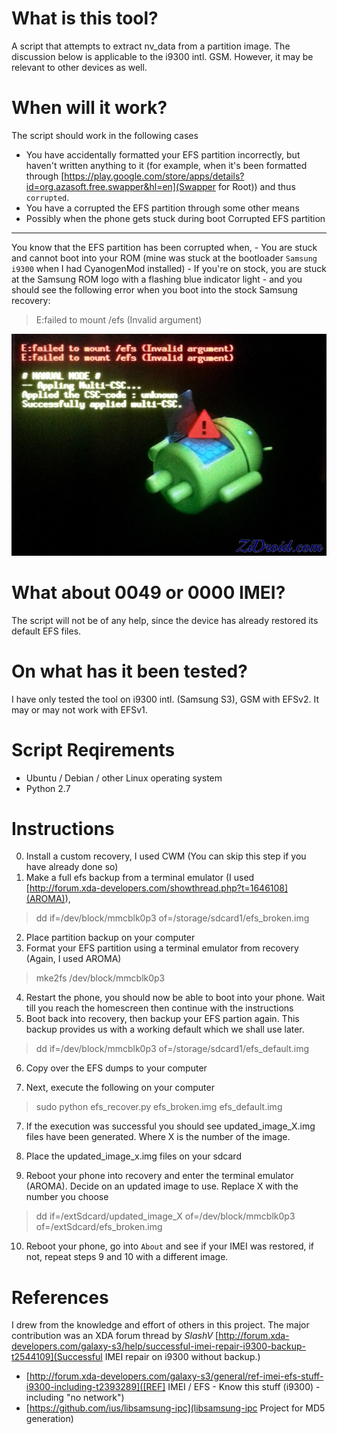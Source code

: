 What is this tool?
==================
A script that attempts to extract nv_data from a 
partition image. 
The discussion below is applicable to the i9300 intl. GSM. 
However, it may be relevant to other devices as well.

When will it work?
==================
The script should work in the following cases
- You have accidentally formatted your EFS partition incorrectly, but haven't written
anything to it (for example, when it's been formatted through 
[https://play.google.com/store/apps/details?id=org.azasoft.free.swapper&hl=en](Swapper for Root)) and thus `corrupted`.
- You have a corrupted the EFS partition through some other means
- Possibly when the phone gets stuck during boot 
Corrupted EFS partition
--------------------------------
You know that the EFS partition has been corrupted when,
    - You are stuck and cannot boot into your ROM  (mine was stuck at the bootloader `Samsung i9300` when I had CyanogenMod installed)
    - If you're on stock, you are stuck at the Samsung ROM logo with a flashing blue indicator light 
    - and you should see the following error when you boot into the stock Samsung recovery:

>
> E:failed to mount /efs (Invalid argument)
>

![EFS mount failure](mount_efs.jpg)

What about 0049 or 0000 IMEI?
=============================
The script will not be of any help, since the device has already restored
its default EFS files. 

On what has it been tested?
===========================
I have only tested the tool on i9300 intl. (Samsung S3), GSM
with EFSv2. It may or may not work with EFSv1.

Script Reqirements
==================
- Ubuntu / Debian / other Linux operating system
- Python 2.7

Instructions
=============
0. Install a custom recovery, I used CWM (You can skip this step if you have already done so)
1. Make a full efs backup from a terminal emulator (I used [http://forum.xda-developers.com/showthread.php?t=1646108](AROMA)), 

>
> dd if=/dev/block/mmcblk0p3 of=/storage/sdcard1/efs_broken.img
>
2. Place partition backup on your computer
3. Format your EFS partition using a terminal emulator from recovery (Again, I used AROMA)

>
> mke2fs /dev/block/mmcblk0p3
>
4. Restart the phone, you should now be able to boot into your phone.
   Wait till you reach the homescreen then continue with the instructions
5. Boot back into recovery, then backup your EFS partion again.
This backup provides us with a working default which we shall use later.

>
> dd if=/dev/block/mmcblk0p3 of=/storage/sdcard1/efs_default.img
>
6. Copy over the EFS dumps to your computer 

6. Next, execute the following on your computer

>
> sudo python efs_recover.py efs_broken.img efs_default.img
>

7. If the execution was successful you should see updated_image_X.img files have been
generated. Where X is the number of the image.

8. Place the updated_image_x.img files on your sdcard

9. Reboot your phone into recovery and enter the terminal emulator (AROMA). Decide on an updated image to
use. Replace X with the number you choose

>
> dd if=/extSdcard/updated_image_X of=/dev/block/mmcblk0p3 of=/extSdcard/efs_broken.img
>
10. Reboot your phone, go into `About` and see if your IMEI was restored, if not, repeat steps 9 and 10 with a
different image.

References 
==========
I drew from the knowledge and effort of others in this project. The major contribution was an XDA forum
thread by *SlashV* [http://forum.xda-developers.com/galaxy-s3/help/successful-imei-repair-i9300-backup-t2544109](Successful IMEI repair on i9300 without backup.) 

- [http://forum.xda-developers.com/galaxy-s3/general/ref-imei-efs-stuff-i9300-including-t2393289]([REF] IMEI / EFS - Know this stuff (i9300) - including "no network")
- [https://github.com/ius/libsamsung-ipc](libsamsung-ipc Project for MD5 generation)
 

